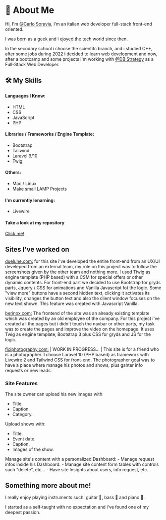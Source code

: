 # 🚀 About Me
Hi, I'm [@Carlo Soravia](https://www.linkedin.com/in/carlo-soravia-a7738218a/), I'm an italian web developer full-stack front-end oriented.

I was born as a geek and i ejoyed the tech world since then.

In the secodary school i choose the scientifc branch, and i studied C++, after some jobs during 2022 i decided to learn web development and now, after a bootcamp and some projects i'm working with [@DB Strategy](https://www.dbstrategy.com/it/) as a Full-Stack Web Developer.


## 🛠 My Skills

#### Languages I Know:
- HTML 
- CSS
- JavaScript
- PHP

#### Libraries / Frameworks / Engine Template:
- Bootstrap 
- Tailwind
- Laravel 9/10
- Twig 

#### Others:
- Mac / Linux  
- Make small LAMP Projects 

#### I'm currently lenarning:
- Livewire 

#### Take a look at my repository 
[Click me!](https://github.com/carlosoravia?tab=repositories)


## Sites I've worked on
[duelune.com:](https://www.duelune.com/) for this site i've developed the entire front-end from an UX/UI develeped from an external team, my role on this project was to follow the screenshots given by the other team and nothing more.
I used Tiwig as engine template (PHP based) with a CSM for special offers or other dynamic contents.
For front-end part we decided to use Bootstrap for gryds parts, Jquery / CSS for animations and Vanilla Javascript fot the logic.
Some "view more" buttons have a second hidden text, clicking it activates its visibility, changes the button text and also the client window focuses on the new text shown.
This feature was created with Javascript Vanilla.

[berinox.com:](https://www.berinox.com/) The frontend of the site was an already existing template which was created by an old employee of the company.
For this project i've created all the pages but i didn't touch the navbar or other parts, my task was to create the pages and improve the video on the homepage.
It uses Twig as engine template, Bootstrap 3 plus CSS for gryds and JS for the logic.

[ficiphotography.com:](https://www.ficiphotography.com/) |  WORK IN PROGRESS... | This site is for a friend who is a photographer. 
I choose Laravel 10 (PHP based) as framework with Livewire 2 and Tailwind CSS for front-end.
The photographer goal was to have a place where manage his photos and shows, plus gahter info requests or new leads.

### Site Features 

The site owner can upload his new images with:
  - Title.
  - Caption.
  - Category.

Upload shows with:
  - Title.
  - Event date.
  - Caption.
  - Images of the show.

Manage site's content with a personalized Dashboard:
    -  Manage request infos inside his Dashboard.
    -  Manage site content form tables with controls such "delete", etc...
    -  Have site Insights about users, info request, etc...


## Something more about me!

I really enjoy playing instruments such: guitar 🎵, bass 🎸 and piano 🎹.

I started as a self-taught with no expectation and i've found one of my deepest passion.  
